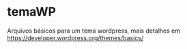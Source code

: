 # temaWP
Arquivos básicos para um tema wordpress, mais detalhes em https://developer.wordpress.org/themes/basics/
